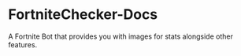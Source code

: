 # FortniteChecker-Docs
A Fortnite Bot that provides you with images for stats alongside other features.
